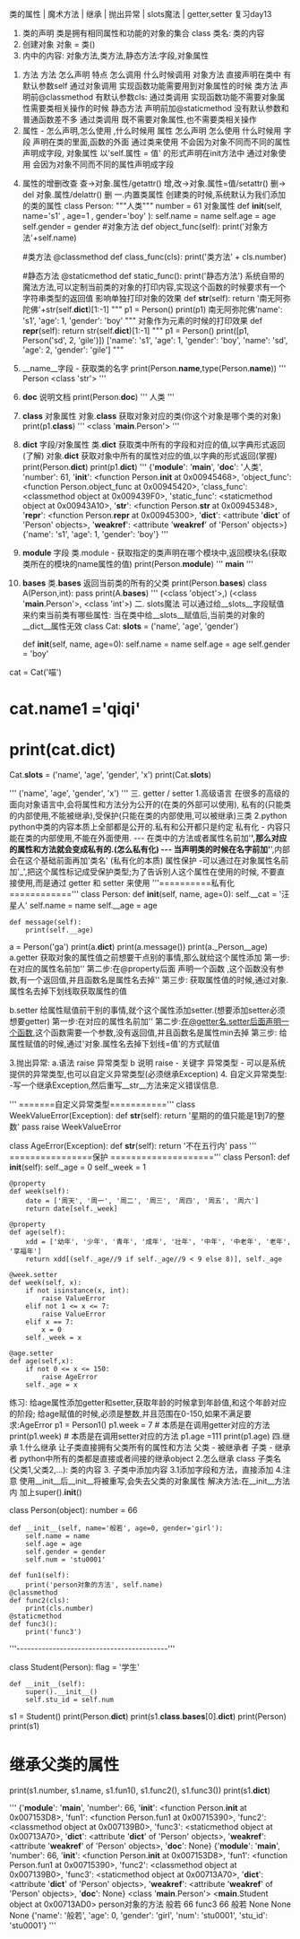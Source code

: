 类的属性 | 魔术方法 | 继承 | 抛出异常 | slots魔法 | getter,setter
复习day13
1. 类的声明
类是拥有相同属性和功能的对象的集合
class 类名:
    类的内容
2. 创建对象
对象 = 类()
3. 内中的内容:
对象方法,类方法,静态方法:字段,对象属性
1) 方法
方法	怎么声明	特点	怎么调用	什么时候调用
对象方法	直接声明在类中	有默认参数self	通过对象调用	实现函数功能需要用到对象属性的时候
类方法	声明前@classmethod	有默认参数cls:	通过类调用	实现函数功能不需要对象属性需要类相关操作的时候
静态方法	声明前加@staticmethod	没有默认参数和普通函数差不多	通过类调用	既不需要对象属性,也不需要类相关操作
2) 属性 - 怎么声明,怎么使用 ,什么时候用
属性	怎么声明	怎么使用	什么时候用
字段	声明在类的里面,函数的外面	通过类来使用	不会因为对象不同而不同的属性声明成字段,
对象属性	以'self.属性 = 值' 的形式声明在init方法中	通过对象使用	会因为对象不同而不同的属性声明成字段
4. 属性的增删改查
查->对象.属性/getattr()
增,改->对象.属性=值/setattr()
删-> del 对象.属性/delattr() 删
一.内置类属性
创建类的时候,系统默认为我们添加的类的属性
class Person:
    """人类"""
    number = 61
对象属性
    def __init__(self, name='s1' , age=1 , gender='boy' ):
        self.name = name
        self.age = age
        self.gender = gender
    #对象方法
    def object_func(self):
        print('对象方法'+self.name)

    #类方法
    @classmethod
    def class_func(cls):
        print('类方法' + cls.number)

    #静态方法
    @staticmethod
    def static_func():
        print('静态方法')
系统自带的魔法方法,可以定制当前类的对象的打印内容,实现这个函数的时候要求有一个字符串类型的返回值
影响单独打印对象的效果
    def __str__(self):
        return '南无阿弥陀佛'+str(self.__dict__)[1:-1]
"""
p1 = Person()
print(p1)
南无阿弥陀佛'name': 's1', 'age': 1, 'gender': 'boy'
"""
对象作为元素的时候的打印效果
    def __repr__(self):
        return str(self.__dict__)[1:-1]
"""
p1 = Person()
print([p1, Person('sd', 2, 'gile')])
['name': 's1', 'age': 1, 'gender': 'boy', 'name': 'sd', 'age': 2, 'gender': 'gile']
"""
1. __name__字段 - 获取类的名字
print(Person.__name__,type(Person.__name__))
'''
Person <class 'str'>
'''
2. __doc__ 说明文档
print(Person.__doc__)
'''
人类
'''
3. __class__ 对象属性
对象.__class__ 获取对象对应的类(你这个对象是哪个类的对象)
print(p1.__class__)
'''
<class '__main__.Person'>
'''
4. __dict__ 字段/对象属性
类.__dict__ 获取类中所有的字段和对应的值,以字典形式返回(了解)
对象.__dict__ 获取对象中所有的属性对应的值,以字典的形式返回(掌握)
print(Person.__dict__)
print(p1.__dict__)
'''
{'__module__': '__main__', '__doc__': '人类', 'number': 61, '__init__': <function Person.__init__ at 0x00945468>, 'object_func': <function Person.object_func at 0x00945420>, 'class_func': <classmethod object at 0x009439F0>, 'static_func': <staticmethod object at 0x00943A10>, '__str__': <function Person.__str__ at 0x00945348>, '__repr__': <function Person.__repr__ at 0x00945300>, '__dict__': <attribute '__dict__' of 'Person' objects>, '__weakref__': <attribute '__weakref__' of 'Person' objects>}
{'name': 's1', 'age': 1, 'gender': 'boy'}
'''
5. __module__ 字段
类.module - 获取指定的类声明在哪个模块中,返回模块名(获取类所在的模块的name属性的值)
print(Person.__module__)
'''
__main__
'''
6. __bases__
类.__bases__ 返回当前类的所有的父类
print(Person.__bases__)
class A(Person,int):
    pass
print(A.__bases__)
'''
(<class 'object'>,)
(<class '__main__.Person'>, <class 'int'>)
二. slots魔法
可以通过给__slots__字段赋值来约束当前类有哪些属性:
当在类中给__slots__赋值后,当前类的对象的__dict__属性无效
class Cat:
    __slots__ = ('name', 'age', 'gender')

    def __init__(self, name, age=0):
        self.name = name
        self.age = age
        self.gender = 'boy'

cat = Cat('喵')
# cat.name1 ='qiqi'
# print(cat.__dict__)
Cat.__slots__ = ('name', 'age', 'gender', 'x')
print(Cat.__slots__)

'''
('name', 'age', 'gender', 'x')
'''
三. getter / setter
1.高级语言
在很多的高级的面向对象语言中,会将属性和方法分为公开的(在类的外部可以使用),
私有的(只能类的内部使用,不能被继承),受保护(只能在类的内部使用,可以被继承)三类
2.python
python中类的内容本质上全部都是公开的.私有和公开都只是约定
私有化 - 内容只能在类的内部使用,不能在外面使用.
--- 在类中的方法或者属性名前加'__',那么对应的属性和方法就会变成私有的.(怎么私有化)
--- 当声明类的时候在名字前加'__',内部会在这个基础前面再加'类名' (私有化的本质)
属性保护 -可以通过在对象属性名前加'_',把这个属性标记成受保护类型;为了告诉别人这个属性在使用的时候, 不要直接使用,而是通过 getter 和 setter 来使用
'''==========私有化============'''
class Person:
    def __init__(self, name, age=0):
        self.__cat = '汪星人'
        self.name = name
        self.__age = age

    def message(self):
        print(self.__age)


a = Person('ga')
print(a.__dict__)
print(a.message())
print(a._Person__age)
a.getter
获取对象的属性值之前想要干点别的事情,那么就给这个属性添加
第一步:在对应的属性名前加''
第二步:在@property后面 声明一个函数 ,这个函数没有参数,有一个返回值,并且函数名是属性名去掉''
第三步: 获取属性值的时候,通过对象.属性名去掉下划线取获取属性的值

b.setter
给属性赋值前干别的事情,就个这个属性添加setter.(想要添加setter必须想要getter)
第一步:在对应的属性名前加''
第二步:在@getter名.setter后面声明一个函数,这个函数需要一个参数,没有返回值,并且函数名是属性min去掉
第三步: 给属性赋值的时候,通过'对象.属性名去掉下划线=值'的方式赋值

3.抛出异常:
a.语法
raise 异常类型
b 说明
raise - 关键字
异常类型 - 可以是系统提供的异常类型,也可以自定义异常类型(必须继承Exception)
4. 自定义异常类型:
-写一个继承Exception,然后重写__str__方法来定义错误信息.

''' =======自定义异常类型==========='''
class WeekValueError(Exception):
    def __str__(self):
        return '星期的的值只能是1到7的整数'
    pass
raise WeekValueError

class AgeError(Exception):
    def __str__(self):
        return '不在五行内'
    pass
''' ================保护 ===================='''
class Person1:
    def __init__(self):
        self._age = 0
        self._week = 1

    @property
    def week(self):
        date = ['周天', '周一', '周二', '周三', '周四', '周五', '周六']
        return date[self._week]

    @property
    def age(self):
        xdd = ['幼年', '少年', '青年', '成年', '壮年', '中年', '中老年', '老年', '享福年']
        return xdd[(self._age//9 if self._age//9 < 9 else 8)], self._age

    @week.setter
    def week(self, x):
        if not isinstance(x, int):
            raise ValueError
        elif not 1 <= x <= 7:
            raise ValueError
        elif x == 7:
            x = 0
        self._week = x

    @age.setter
    def age(self,x):
        if not 0 <= x <= 150:
            raise AgeError
        self._age = x
练习: 给age属性添加getter和setter,获取年龄的时候拿到年龄值,和这个年龄对应的阶段;
给age赋值的时候,必须是整数,并且范围在0-150,如果不满足要求:AgeError
p1 = Person1()
p1.week = 7     # 本质是在调用getter对应的方法
print(p1.week)  # 本质是在调用setter对应的方法
p1.age =111
print(p1.age)
四.继承
1.什么继承
让子类直接拥有父类所有的属性和方法
父类 - 被继承者
子类 - 继承者
python中所有的类都是直接或者间接的继承object
2.怎么继承
class 子类名(父类1,父类2,...):
    类的内容
3. 子类中添加内容
3.1添加字段和方法，直接添加
4.注意
使用__init__后__init__将被重写,会失去父类的对象属性
解决方法:在__init__方法内 加上super().__init__()

class Person(object):
    number = 66

    def __init__(self, name='般若', age=0, gender='girl'):
        self.name = name
        self.age = age
        self.gender = gender
        self.num = 'stu0001'

    def fun1(self):
        print('person对象的方法', self.name)
    @classmethod
    def func2(cls):
        print(cls.number)
    @staticmethod
    def func3():
        print('func3')


'''------------------------------------------'''


class Student(Person):
    flag = '学生'

    def __init__(self):
        super().__init__()
        self.stu_id = self.num



s1 = Student()
print(Person.__dict__)
print(s1.__class__.__bases__[0].__dict__)
print(Person)
print(s1)
# 继承父类的属性
print(s1.number, s1.name, s1.fun1(), s1.func2(), s1.func3())
print(s1.__dict__)

'''
{'__module__': '__main__', 'number': 66, '__init__': <function Person.__init__ at 0x007153D8>, 'fun1': <function Person.fun1 at 0x00715390>, 'func2': <classmethod object at 0x007139B0>, 'func3': <staticmethod object at 0x00713A70>, '__dict__': <attribute '__dict__' of 'Person' objects>, '__weakref__': <attribute '__weakref__' of 'Person' objects>, '__doc__': None}
{'__module__': '__main__', 'number': 66, '__init__': <function Person.__init__ at 0x007153D8>, 'fun1': <function Person.fun1 at 0x00715390>, 'func2': <classmethod object at 0x007139B0>, 'func3': <staticmethod object at 0x00713A70>, '__dict__': <attribute '__dict__' of 'Person' objects>, '__weakref__': <attribute '__weakref__' of 'Person' objects>, '__doc__': None}
<class '__main__.Person'>
<__main__.Student object at 0x00713AD0>
person对象的方法 般若
66
func3
66 般若 None None None
{'name': '般若', 'age': 0, 'gender': 'girl', 'num': 'stu0001', 'stu_id': 'stu0001'}
'''